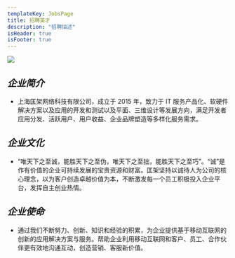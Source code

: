 ```yaml
---
templateKey: JobsPage
title: 招聘英才
description: "招聘描述"
isHeader: true
isFooter: true
---
```


![](/img/背景.jpg)

## _企业简介_

-   上海匡架网络科技有限公司，成立于 2015 年，致力于 IT 服务产品化、软硬件解决方案以及应用的开发和测试以及平面、三维设计等发展方向，满足开发者应用分发、活跃用户、用户收益、企业品牌塑造等多样化服务需求。

## _企业文化_

-   “唯天下之至诚，能胜天下之至伪，唯天下之至拙，能胜天下之至巧”。“诚”是作有价值的企业可持续发展的宝贵资源和财富。匡架坚持以诚待人为公司的核心理念，以为客户创造卓越价值为本，不断激发每一个员工积极投入企业平台，发挥自主创业热情。

## _企业使命_

-   通过我们不断努力、创新、知识和经验的积累，为企业提供基于移动互联网的创新的应用解决方案与服务。帮助企业利用移动互联网和客户、员工、合作伙伴更有效地沟通互动，创造营销、客服新价值。
